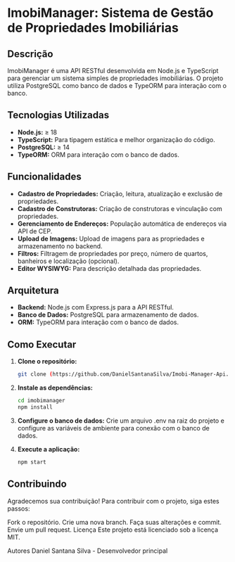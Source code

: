 # ImobiManager: Sistema de Gestão de Propriedades Imobiliárias

## Descrição

ImobiManager é uma API RESTful desenvolvida em Node.js e TypeScript para gerenciar um sistema simples de propriedades imobiliárias. O projeto utiliza PostgreSQL como banco de dados e TypeORM para interação com o banco. 

## Tecnologias Utilizadas

* **Node.js:** ≥ 18
* **TypeScript:** Para tipagem estática e melhor organização do código.
* **PostgreSQL:** ≥ 14
* **TypeORM:** ORM para interação com o banco de dados.

## Funcionalidades

* **Cadastro de Propriedades:** Criação, leitura, atualização e exclusão de propriedades.
* **Cadastro de Construtoras:** Criação de construtoras e vinculação com propriedades.
* **Gerenciamento de Endereços:** População automática de endereços via API de CEP.
* **Upload de Imagens:** Upload de imagens para as propriedades e armazenamento no backend.
* **Filtros:** Filtragem de propriedades por preço, número de quartos, banheiros e localização (opcional).
* **Editor WYSIWYG:** Para descrição detalhada das propriedades.

## Arquitetura

* **Backend:** Node.js com Express.js para a API RESTful.
* **Banco de Dados:** PostgreSQL para armazenamento de dados.
* **ORM:** TypeORM para interação com o banco de dados.

## Como Executar

1. **Clone o repositório:**
   ```bash
   git clone (https://github.com/DanielSantanaSilva/Imobi-Manager-Api.git)

2. **Instale as dependências:**
   ```bash
   cd imobimanager
   npm install

3. **Configure o banco de dados:**
Crie um arquivo .env na raiz do projeto e configure as variáveis de ambiente para conexão com o banco de dados.

4. **Execute a aplicação:**
   ```bash
   npm start

## Contribuindo
Agradecemos sua contribuição! Para contribuir com o projeto, siga estes passos:

Fork o repositório.
Crie uma nova branch.
Faça suas alterações e commit.
Envie um pull request.
Licença
Este projeto está licenciado sob a licença MIT.

Autores
Daniel Santana Silva - Desenvolvedor principal
